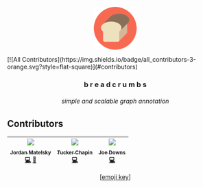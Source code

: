 <p align=center><img align=center src='./logo.png' width=100 /></p>
[![All Contributors](https://img.shields.io/badge/all_contributors-3-orange.svg?style=flat-square)](#contributors)
<h3 align=center>b r e a d c r u m b s</h3>
<h6 align=center>simple and scalable graph annotation</h6>

## Contributors


<!-- ALL-CONTRIBUTORS-LIST:START - Do not remove or modify this section -->
<!-- prettier-ignore -->
| [<img src="https://avatars2.githubusercontent.com/u/693511?v=4" width="100px;"/><br /><sub><b>Jordan Matelsky</b></sub>](http://jordan.matelsky.com)<br />[💻](https://github.com/aplbrain/colocar/commits?author=j6k4m8 "Code") [💬](#question-j6k4m8 "Answering Questions") | [<img src="https://avatars0.githubusercontent.com/u/9058954?v=4" width="100px;"/><br /><sub><b>Tucker Chapin</b></sub>](http://tuckerchap.in)<br />[💻](https://github.com/aplbrain/colocar/commits?author=tuckerchapin "Code") | [<img src="https://avatars0.githubusercontent.com/u/7283561?v=4" width="100px;"/><br /><sub><b>Joe Downs</b></sub>](https://github.com/jtpdowns)<br />[💻](https://github.com/aplbrain/colocar/commits?author=jtpdowns "Code") |
| :---: | :---: | :---: |
<!-- ALL-CONTRIBUTORS-LIST:END -->

<p align=center>[<a href="https://github.com/kentcdodds/all-contributors#emoji-key">emoji key</a>]</p>
